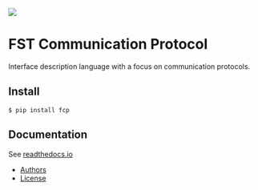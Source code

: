 ![](https://github.com/joajfreitas/fcp-core/actions/workflows/ci.yml/badge.svg)

# FST Communication Protocol

Interface description language with a focus on communication protocols.

## Install

	$ pip install fcp

## Documentation

See [readthedocs.io](https://fcp-core.readthedocs.io/en/latest/)

 * [Authors](./AUTHORS)
 * [License](./LICENSE)
